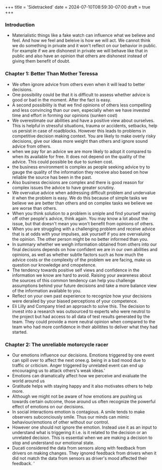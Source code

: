 +++
title = 'Sidetracked'
date = 2024-07-10T08:59:30-07:00
draft = true
+++

### Introduction
* Materialistic things like a fake watch can influence what we believe and feel. And how we feel and beleive is how we will act. We cannot think we do something in private and it won't reflect on our behavior in public. For example if we are dishonest in private we will behave like that in public and also have an opinion that others are dishonest instead of giving them benefit of doubt.
### Chapter 1: Better Than Mother Teressa
* We often ignore advice from others even when it will lead to better decisions.
* One possibility could be that it is difficult to assess whether advice is good or bad in the moment. After the fact is easy.
* A second possibility is that we find opinions of others less compelling and less convincing than our own, especially when we have invested time and effort in forming our opinions (sunken cost)
* We overestimate our abilities and have a positive view about ourselves. This is helpful in stressful situations, trauma or accidents, setbacks, help us persist in case of roadblocks. However this leads to problems in competitive decision making context. You are likely to make overly risky decisions, give our ideas more weight than others and ignore sound advice from others. 
* when we pay for an advice we are more likely to adopt it compared to when its available for free. It does not depend on the quality of the advice. This could possible be due to sunken cost.
* the business environment is complex as people seeking advice try to gauge the quality of the information they receive also based on how reliable the source has been in the past.
* Also business decisions are complex and there is good reason for complex issues the advice to have greater scrutiny.
* We overvalue advice when addressing difficult problem and undervalue it when the problem is easy. We do this because of simple tasks we believe we are better than others and on complex tasks we believe we are worse than others.
* When you think solution to a problem is smiple and find yourself waving off other people's advice, think again. You may know a lot about the issue, but that doesn't mean you won't benefit from opinions of others.
* When you are struggling with a challenging problem and receive advice that is at odds with your impulses, ask yourself if you are overvaluing the opinion. The other person might be no better informed than you.
* In summary whether we weigh information obtained from others into our final decisions depends on how confident we are in our own abilities and opinions, as well as whether subtle factors such as how much the advice costs or the complexity of the problem we are facing, make us question our knowledge and cmopetence. 
* The tendency towards positive self views and confidence in the information we know are hard to avoid. Raising your awareness about the sources of this common tendency can help you challenge assumptions behind your future decisions and take a more balance view of the information available to you.
* Reflect on your own past experience to recognize how your decisions were derailed by your biased perceptions of your competence.
* Eli Lilly and Company tried an approach to solve this. The decision to invest into a research was outsourced to experts who were neutrol to the project but had access to all data of test results generated by the team. They could provide a more neutral opinion when compared to the team who had more confidence in their abilitites to deliver what they had started.
### Chapter 2: The unreliable motorcycle racer
* Our emotions influence our decisions. Emotions triggered by one event can spill over to affect the next onee.g. being in a bad mood due to traffic or criticism. Anger triggered by unrelated event can end up encouraging us to attack others's weak ideas.'
* Emotions can dramatically affect how we perceive and evaluate the world around us
* Gratitude helps with staying happy and it also motivates others to help more.
* Although we might not be aware of how emotions are pushing us towards certain outcome, those around us often recognize the powerful effect of emotions on our decisions.
* In social interactions emotion is contagious. A smile tends to make observers subconciously smile. Thus our minds can mimic behaviour/emotions of other without our control.
* However one should not ignore the emotion. Instead use it as an input to understand what is triggering it i.e. is it related to the decision or an unrelated decision. This is essential when we are making a decision to stop and understand our emotional state.
* Ducati considered the data from sensors along with feedback from drivers on making changes. They ignored feedback from drivers when it did not match the data from sensors as driver's mood affected their feedback.
'
